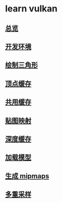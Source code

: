 # learn vulkan

## [总览](./OverView/README.md)

## [开发环境](./DevEnv/README.md)

## [绘制三角形]()

## [顶点缓存]()

## [共用缓存]()

## [贴图映射]()

## [深度缓存]()

## [加载模型]()

## [生成 mipmaps]()

## [多重采样]()